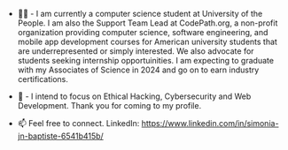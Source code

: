 - 👋🏽 - I am currently a computer science student at University of the People. I am also the Support Team Lead at CodePath.org, a non-profit organization providing computer science, software engineering, and mobile app development courses for American university students that are underrepresented or simply interested. We also advocate for students seeking internship opportuinities. I am expecting to graduate with my Associates of Science in 2024 and go on to earn industry certifications. 

- 💭 - I intend to focus on Ethical Hacking, Cybersecurity and Web Development. Thank you for coming to my profile. 
- 📫 Feel free to connect. LinkedIn: https://www.linkedin.com/in/simonia-jn-baptiste-6541b415b/

<!---
simoniaj/simoniaj is a ✨ special ✨ repository because its `README.md` (this file) appears on your GitHub profile.
You can click the Preview link to take a look at your changes.
--->
